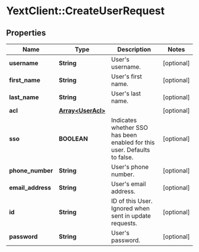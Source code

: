 # YextClient::CreateUserRequest

## Properties
Name | Type | Description | Notes
------------ | ------------- | ------------- | -------------
**username** | **String** | User&#39;s username. | [optional] 
**first_name** | **String** | User&#39;s first name. | [optional] 
**last_name** | **String** | User&#39;s last name. | [optional] 
**acl** | [**Array&lt;UserAcl&gt;**](UserAcl.md) |  | [optional] 
**sso** | **BOOLEAN** | Indicates whether SSO has been enabled for this user.  Defaults to false.  | [optional] 
**phone_number** | **String** | User&#39;s phone number. | [optional] 
**email_address** | **String** | User&#39;s email address. | [optional] 
**id** | **String** | ID of this User.  Ignored when sent in update requests.  | [optional] 
**password** | **String** | User&#39;s password. | [optional] 


